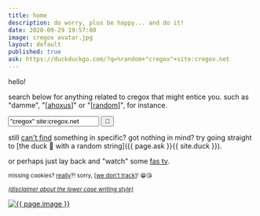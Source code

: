 ```yaml
---
title: home
description: do worry, plus be happy... and do it!
date: 2020-09-29 19:57:00
image: cregox avatar.jpg
layout: default
published: true
ask: https://duckduckgo.com/?q=%random+"cregox"+site:cregox.net
---
```


hello!

search below for anything related to cregox that might entice you. such as "damme", "[[ahoxus](/ahoxus)]" or "[[random](/random)]", for instance.

<form name="searchForm" class="search" method="get" action="https://duckduckgo.com" onsubmit="return duckFix();">
<input type="hidden" name="kam" value="osm">
<input type="hidden" name="kp" value="-2">
<input type="hidden" name="k1" value="-1">
<input type="hidden" name="kj" value="g2">
<input type="text" name="q" placeholder="duck search" value='"cregox" site:cregox.net'>
<input type="hidden" name="hq" value="">
<input type="submit" value="🔎">
</form>

still [can't find](/duck) something in specific? got nothing in mind? try going straight to [the duck 🦆 with a random string]({{ page.ask }}{{ site.duck }}).

or perhaps just lay back and "watch" some [fas tv](/tv).

<small> missing cookies? [really](/reality)?! sorry, [[we don't track](/tracking)]! 😁😘 </small>

<small> _[(disclaimer about the lower case writing style)](/locaws)_ </small>

[<img class="small" src="{{ page.image }}" alt="{{ page.image }}">](/avatar)

<script> (function() {
    window.onhashchange = updateAll;
    window.onpopstate = updateAll;
    var term = sample([
        'random', 'basiux', 'fuck', 'reason of life', 'trs', 'rfc',
        'imrs', 'password', 'faq', 'brain', 'philosophy', 'help',
        'data', 'backup', 'science', 'skeptic', 'spam', 'magic',
        'ahoxus', 'religion', 'nynphormartisct', 'crazy', 'art',
        'wanderful', 'video', 'film', 'rating', 'scale'
    ]);
    var linksUpdated = [];
    var urlParams = new URLSearchParams(window.location.search);
// no idea why this doesn't work! but it's worth it to leave it here for reference, i suppose
//    var urlParams = window.location.searchParams;

    function updateAll () {
        updateLinks();
        vq.value = urlParams.get("q");
    }

    // use a hidden form to send the query
    document.searchForm.q.setAttribute("name", "vq");
    document.searchForm.hq.setAttribute("name", "q");
    var q = document.searchForm.q;
    var vq = document.searchForm.vq;

    // because html onsubmit didn't work
    document.searchForm.onsubmit = function duckFix () {
        q.value = vq.value;
        if (q.value.length == 0) {
            q.value = term;
        }
        var ask = new URL('{{ page.ask }}');
        q.value += ask.searchParams.get("q").replace("%random", "");
    }

    updateAll();
    function updateLinks () {
        var hashTerm = getHashQueryStringValue('q');
        if (hashTerm) term = hashTerm;
        linksUpdated.forEach(function(original){
            original.item.href = original.href.replace('%random', term);
        })
        document.querySelectorAll('a[href*="%random"]').forEach(function(item){
            linksUpdated.push({item: item, href: item.href, term: term});
            item.href = item.href.replace('%random', term);
        })
    }
    function sample (items) {
        return items[Math.floor(Math.random() * items.length)];
    }
    function getHashQueryStringValue (key) {  
      return decodeURIComponent(window.location.hash.replace(new RegExp("^(?:.*[&\\#]" + encodeURIComponent(key).replace(/[\.\+\*]/g, "\\$&") + "(?:\\=([^&]*))?)?.*$", "i"), "$1"));  
    }
})(); </script>
